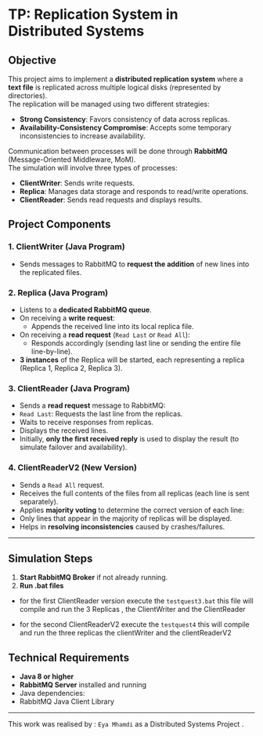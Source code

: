 # TP: Replication System in Distributed Systems

## Objective

This project aims to implement a **distributed replication system** where a
**text file** is replicated across multiple logical disks (represented by
directories).  
The replication will be managed using two different strategies:

- **Strong Consistency**: Favors consistency of data across replicas.
- **Availability-Consistency Compromise**: Accepts some temporary
  inconsistencies to increase availability.

Communication between processes will be done through **RabbitMQ**
(Message-Oriented Middleware, MoM).  
The simulation will involve three types of processes:

- **ClientWriter**: Sends write requests.
- **Replica**: Manages data storage and responds to read/write operations.
- **ClientReader**: Sends read requests and displays results.

## Project Components

### 1. ClientWriter (Java Program)

- Sends messages to RabbitMQ to **request the addition** of new lines into the
  replicated files.

### 2. Replica (Java Program)

- Listens to a **dedicated RabbitMQ queue**.
- On receiving a **write request**:
    - Appends the received line into its local replica file.
- On receiving a **read request** (`Read Last` or `Read All`):
    - Responds accordingly (sending last line or sending the entire file
      line-by-line).
- **3 instances** of the Replica will be started, each representing a replica
  (Replica 1, Replica 2, Replica 3).

### 3. ClientReader (Java Program)

- Sends a **read request** message to RabbitMQ:
- `Read Last`: Requests the last line from the replicas.
- Waits to receive responses from replicas.
- Displays the received lines.
- Initially, **only the first received reply** is used to display the result (to
  simulate failover and availability).

### 4. ClientReaderV2 (New Version)

- Sends a `Read All` request.
- Receives the full contents of the files from all replicas (each line is sent
  separately).
- Applies **majority voting** to determine the correct version of each line:
- Only lines that appear in the majority of replicas will be displayed.
- Helps in **resolving inconsistencies** caused by crashes/failures.

---

## Simulation Steps

1. **Start RabbitMQ Broker** if not already running.
2. **Run .bat files**

- for the first ClientReader version execute the `testquest3.bat` this file will
  compile and run the 3 Replicas , the ClientWriter and the ClientReader

- for the second ClientReaderV2 execute the `testquest4` this will compile and
  run the three replicas the clientWriter and the clientReaderV2

## Technical Requirements

- **Java 8 or higher**
- **RabbitMQ Server** installed and running
- Java dependencies:
- RabbitMQ Java Client Library

---

This work was realised by : `Eya Mhamdi` as a Distributed Systems Project .
